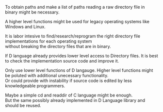 To obtain paths and make a list of paths reading a raw directory file in binary might be necessary.  

A higher level functions might be used for legacy operating systems like Windows and Linux.  

It is labor intesive to find/research/reprogram the right directory file implementations for each operating system  
without breaking the directory files that are in binary.  
 


If D language already provides lower level access to Directory files.
It is best to check the implementation source code and improve it.  

Only use lower level functions of D langauge. Higher level functions might be poluted with additional unecessary functionality.  
Or could provide with instability if source code is edited by less knowledgeable programmers.

Maybe a simple cd and readdir of C language might be enough.   
But the same possibly already implemented in D Language library and should be reused.
